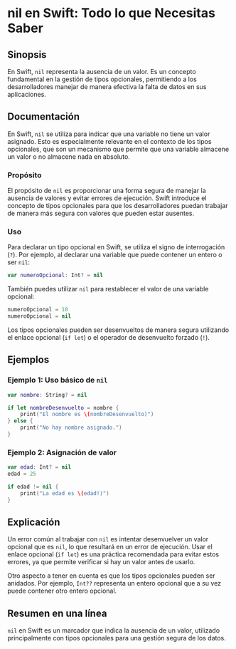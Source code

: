 <!--
Meta Description: # nil en Swift: Todo lo que Necesitas Saber ## Sinopsis En Swift, `nil` representa la ausencia de un valor. Es un concepto fundamental en la gestión d...
Meta Keywords: nil, que, swift, valor, una
-->

# nil en Swift: Todo lo que Necesitas Saber

## Sinopsis
En Swift, `nil` representa la ausencia de un valor. Es un concepto fundamental en la gestión de tipos opcionales, permitiendo a los desarrolladores manejar de manera efectiva la falta de datos en sus aplicaciones.

## Documentación
En Swift, `nil` se utiliza para indicar que una variable no tiene un valor asignado. Esto es especialmente relevante en el contexto de los tipos opcionales, que son un mecanismo que permite que una variable almacene un valor o no almacene nada en absoluto.

### Propósito
El propósito de `nil` es proporcionar una forma segura de manejar la ausencia de valores y evitar errores de ejecución. Swift introduce el concepto de tipos opcionales para que los desarrolladores puedan trabajar de manera más segura con valores que pueden estar ausentes.

### Uso
Para declarar un tipo opcional en Swift, se utiliza el signo de interrogación (`?`). Por ejemplo, al declarar una variable que puede contener un entero o ser `nil`:

```swift
var numeroOpcional: Int? = nil
```

También puedes utilizar `nil` para restablecer el valor de una variable opcional:

```swift
numeroOpcional = 10
numeroOpcional = nil
```

Los tipos opcionales pueden ser desenvueltos de manera segura utilizando el enlace opcional (`if let`) o el operador de desenvuelto forzado (`!`).

## Ejemplos
### Ejemplo 1: Uso básico de `nil`
```swift
var nombre: String? = nil

if let nombreDesenvuelto = nombre {
    print("El nombre es \(nombreDesenvuelto)")
} else {
    print("No hay nombre asignado.")
}
```

### Ejemplo 2: Asignación de valor
```swift
var edad: Int? = nil
edad = 25

if edad != nil {
    print("La edad es \(edad!)")
}
```

## Explicación
Un error común al trabajar con `nil` es intentar desenvuelver un valor opcional que es `nil`, lo que resultará en un error de ejecución. Usar el enlace opcional (`if let`) es una práctica recomendada para evitar estos errores, ya que permite verificar si hay un valor antes de usarlo.

Otro aspecto a tener en cuenta es que los tipos opcionales pueden ser anidados. Por ejemplo, `Int??` representa un entero opcional que a su vez puede contener otro entero opcional.

## Resumen en una línea
`nil` en Swift es un marcador que indica la ausencia de un valor, utilizado principalmente con tipos opcionales para una gestión segura de los datos.